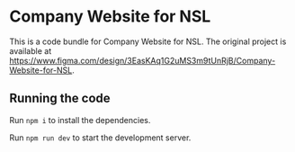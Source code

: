 
  # Company Website for NSL

  This is a code bundle for Company Website for NSL. The original project is available at https://www.figma.com/design/3EasKAq1G2uMS3m9tUnRjB/Company-Website-for-NSL.

  ## Running the code

  Run `npm i` to install the dependencies.

  Run `npm run dev` to start the development server.
  